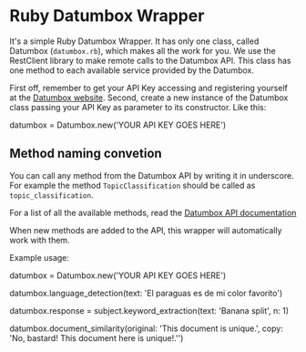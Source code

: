 Ruby Datumbox Wrapper
=====================

It's a simple Ruby Datumbox Wrapper. It has only one class, called Datumbox (`datumbox.rb`), which makes all the work for you. We use the RestClient library to make remote calls to the Datumbox API. This class has one method to each available service provided by the Datumbox.


First off, remember to get your API Key accessing and registering yourself at the [Datumbox website](http://www.datumbox.com/). Second, create a new instance of the Datumbox class passing your API Key as parameter to its constructor. Like this:

datumbox = Datumbox.new('YOUR API KEY GOES HERE')

## Method naming convetion

You can call any method from the Datumbox API by writing it in underscore. For example the method `TopicClassification` should be called as `topic_classification`.

For a list of all the available methods, read the [Datumbox API documentation](http://www.datumbox.com/api-sandbox/)

When new methods are added to the API, this wrapper will automatically work with them.

Example usage:

datumbox = Datumbox.new('YOUR API KEY GOES HERE')

datumbox.language_detection(text: 'El paraguas es de mi color favorito')

datumbox.response = subject.keyword_extraction(text: 'Banana split', n: 1)

datumbox.document_similarity(original: 'This document is unique.',
         					 copy: 'No, bastard! This document here is unique!.'')
